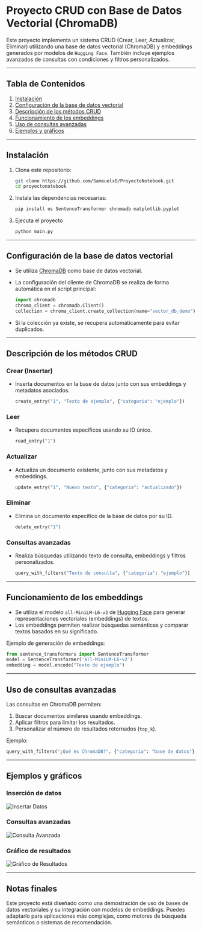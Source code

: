 
# Proyecto CRUD con Base de Datos Vectorial (ChromaDB)

Este proyecto implementa un sistema CRUD (Crear, Leer, Actualizar, Eliminar) utilizando una base de datos vectorial (ChromaDB) y embeddings generados por modelos de `Hugging Face`. También incluye ejemplos avanzados de consultas con condiciones y filtros personalizados.

---

## Tabla de Contenidos

1. [Instalación](#instalación)
2. [Configuración de la base de datos vectorial](#configuración-de-la-base-de-datos-vectorial)
3. [Descripción de los métodos CRUD](#descripción-de-los-métodos-crud)
4. [Funcionamiento de los embeddings](#funcionamiento-de-los-embeddings)
5. [Uso de consultas avanzadas](#uso-de-consultas-avanzadas)
6. [Ejemplos y gráficos](#ejemplos-y-gráficos)

---

## Instalación

1. Clona este repositorio:
    ```bash
    git clone https://github.com/SameuelxD/ProyectoNotebook.git
    cd proyectonotebook
    ```

2. Instala las dependencias necesarias:
    ```bash
    pip install os SentenceTransformer chromadb matplotlib.pyplot
    ```

3. Ejecuta el proyecto
    ```bash
    python main.py
    ```

---

## Configuración de la base de datos vectorial

- Se utiliza [ChromaDB](https://www.trychroma.com/) como base de datos vectorial.
- La configuración del cliente de ChromaDB se realiza de forma automática en el script principal:
    ```python
    import chromadb
    chroma_client = chromadb.Client()
    collection = chroma_client.create_collection(name="vector_db_demo")
    ```

- Si la colección ya existe, se recupera automáticamente para evitar duplicados.

---

## Descripción de los métodos CRUD

### Crear (Insertar)
- Inserta documentos en la base de datos junto con sus embeddings y metadatos asociados.
    ```python
    create_entry("1", "Texto de ejemplo", {"categoria": "ejemplo"})
    ```

### Leer
- Recupera documentos específicos usando su ID único.
    ```python
    read_entry("1")
    ```

### Actualizar
- Actualiza un documento existente, junto con sus metadatos y embeddings.
    ```python
    update_entry("1", "Nuevo texto", {"categoria": "actualizado"})
    ```

### Eliminar
- Elimina un documento específico de la base de datos por su ID.
    ```python
    delete_entry("1")
    ```

### Consultas avanzadas
- Realiza búsquedas utilizando texto de consulta, embeddings y filtros personalizados.
    ```python
    query_with_filters("Texto de consulta", {"categoria": "ejemplo"})
    ```

---

## Funcionamiento de los embeddings

- Se utiliza el modelo `all-MiniLM-L6-v2` de [Hugging Face](https://huggingface.co/) para generar representaciones vectoriales (embeddings) de textos.
- Los embeddings permiten realizar búsquedas semánticas y comparar textos basados en su significado.

Ejemplo de generación de embeddings:
```python
from sentence_transformers import SentenceTransformer
model = SentenceTransformer('all-MiniLM-L6-v2')
embedding = model.encode("Texto de ejemplo")
```

---

## Uso de consultas avanzadas

Las consultas en ChromaDB permiten:

1. Buscar documentos similares usando embeddings.
2. Aplicar filtros para limitar los resultados.
3. Personalizar el número de resultados retornados (`top_k`).

Ejemplo:
```python
query_with_filters("¿Qué es ChromaDB?", {"categoria": "base de datos"}, top_k=3)
```

---

## Ejemplos y gráficos

### Inserción de datos
![Insertar Datos](images/insert_example.png)

### Consultas avanzadas
![Consulta Avanzada](images/query_example.png)

### Gráfico de resultados
![Gráfico de Resultados](images/results_plot.png)

---

## Notas finales

Este proyecto está diseñado como una demostración de uso de bases de datos vectoriales y su integración con modelos de embeddings. Puedes adaptarlo para aplicaciones más complejas, como motores de búsqueda semánticos o sistemas de recomendación.
